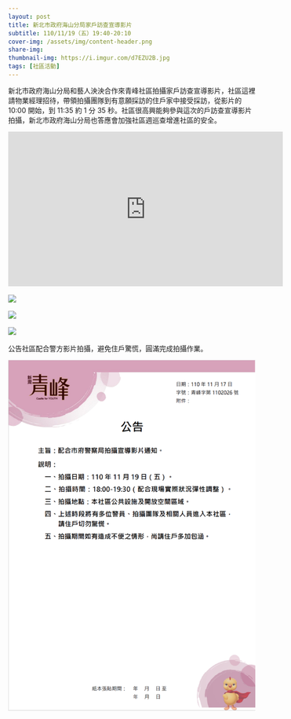 ```yaml
---
layout: post
title: 新北市政府海山分局家戶訪查宣導影片
subtitle: 110/11/19（五）19:40-20:10 
cover-img: /assets/img/content-header.png
share-img: 
thumbnail-img: https://i.imgur.com/d7EZU2B.jpg
tags: [社區活動]
---
```


新北市政府海山分局和藝人泱泱合作來青峰社區拍攝家戶訪查宣導影片，社區這裡請物業經理招待，帶領拍攝團隊到有意願採訪的住戶家中接受採訪，從影片的 10:00 開始，到 11:35 約 1 分 35 秒。社區很高興能夠參與這次的戶訪查宣導影片拍攝，新北市政府海山分局也答應會加強社區週巡查增進社區的安全。

<iframe width="560" height="315" src="https://www.youtube.com/embed/6kRJdjjt6l4?start=616" frameborder="0" allow="autoplay; encrypted-media" allowfullscreen></iframe>

![](https://i.imgur.com/2Sf6155.jpg)

![](https://i.imgur.com/1zTQ6Bn.jpg)

![](https://i.imgur.com/d7EZU2B.jpg)

公告社區配合警方影片拍攝，避免住戶驚慌，圓滿完成拍攝作業。

![](../assets/post/20211119/01.png)

